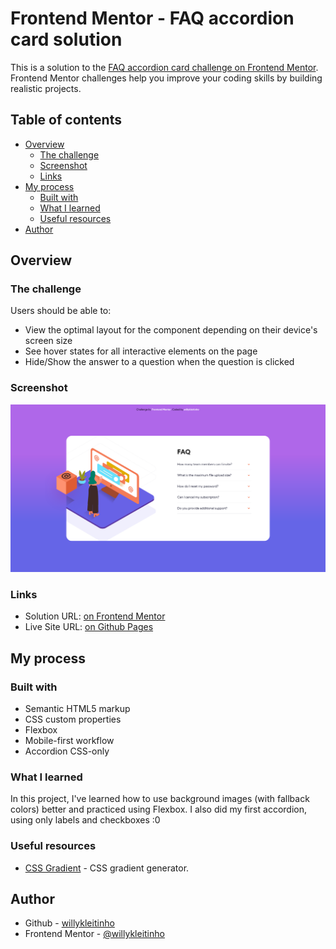# Frontend Mentor - FAQ accordion card solution

This is a solution to the [FAQ accordion card challenge on Frontend Mentor](https://www.frontendmentor.io/challenges/faq-accordion-card-XlyjD0Oam). Frontend Mentor challenges help you improve your coding skills by building realistic projects. 

## Table of contents

- [Overview](#overview)
  - [The challenge](#the-challenge)
  - [Screenshot](#screenshot)
  - [Links](#links)
- [My process](#my-process)
  - [Built with](#built-with)
  - [What I learned](#what-i-learned)
  - [Useful resources](#useful-resources)
- [Author](#author)

## Overview

### The challenge

Users should be able to:

- View the optimal layout for the component depending on their device's screen size
- See hover states for all interactive elements on the page
- Hide/Show the answer to a question when the question is clicked

### Screenshot

![](./screenshot.png)

### Links

- Solution URL: [on Frontend Mentor](https://www.frontendmentor.io/solutions/faq-accordion-card-cssonly-0--1bEv4lny)
- Live Site URL: [on Github Pages](https://willykleitinho.github.io/faq-accordion-css-only/)

## My process

### Built with

- Semantic HTML5 markup
- CSS custom properties
- Flexbox
- Mobile-first workflow
- Accordion CSS-only

### What I learned

In this project, I've learned how to use background images (with fallback colors) better and practiced using Flexbox. I also did my first accordion, using only labels and checkboxes :0

### Useful resources

- [CSS Gradient](https://cssgradient.io/) - CSS gradient generator.

## Author

- Github - [willykleitinho](https://github.com/willykleitinho)
- Frontend Mentor - [@willykleitinho](https://www.frontendmentor.io/profile/willykleitinho)
